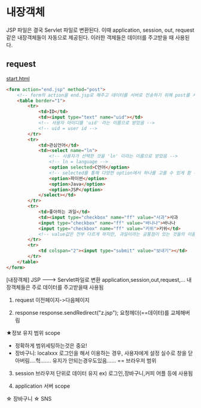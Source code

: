 # 내장객체

JSP 파일은 결국 Servlet 파일로 변환된다. 이때 application, session, out, request 같은 내장객체들이 자동으로 제공된다. 이러한 객체들은 데이터를 주고받을 때 사용된다.

## request

[start.html](start.html)
```html
<form action="end.jsp" method="post">
	<!-- form의 action을 end.jsp로 해주고 데이터를 서버로 전송하기 위해 post를 사용함 -->
	<table border="1">
		<tr>
			<td>ID</td>
			<td><input type="text" name="uid"></td>
			<!-- 사용자 아이디를 'uid' 라는 이름으로 받았음 -->
			<!-- uid = user id -->
		</tr>
		<tr>
			<td>관심언어</td>
			<td><select name="ln">
				<!-- 사용자가 선택한 것을 'ln' 이라는 이름으로 받았음 -->
				<!-- ln = language -->
				<option selected>C언어</option>
				<!-- selected를 통해 다양한 option에서 하나를 고를 수 있게 함 -->
				<option>파이썬</option>
				<option>Java</option>
				<option>JSP</option>
			</select></td>
		</tr>
		<tr>
			<td>좋아하는 과일</td>
			<td><input type="checkbox" name="ff" value="사과">사과
			<input type="checkbox" name="ff" value="바나나">바나나
			<input type="checkbox" name="ff" value="키위">키위</td>
			<!-- value값은 전부 다르게 하지만, 과일이라는 공통점이 있는 것들의 이름을 전부 'ff'로 맞춰서 후에 불러오기 편해지도록 하였다. -->
		</tr>
		<tr>
			<td colspan="2"><input type="submit" value="보내기"></td>
		</tr>
	</table>
</form>
```













[내장객체]
 JSP ---> Servlet파일로 변환
	application,session,out,request,...
 내장객체들은 주로 데이터를 주고받을때 사용됨

1. request
이전페이지->다음페이지

2. response
response.sendRedirect("z.jsp");
요청헤더(==데이터)를 교체해버림

★정보 유지 범위 scope
 - 정확하게 범위세팅하는것은 중요!
 - 장바구니: localxxx
	   로그인을 해서 이용하는 경우, 사용자에게 설정
	   실수로 창을 닫아버림....헉.......
	   유지가 안되는경우도있음...... == 브라우저 범위

3. session
브라우저 단위로 데이터 유지
ex) 로그인,장바구니,커피 어플 등에 사용됨


4. application
서버 scope



☆ 장바구니
☆ SNS







